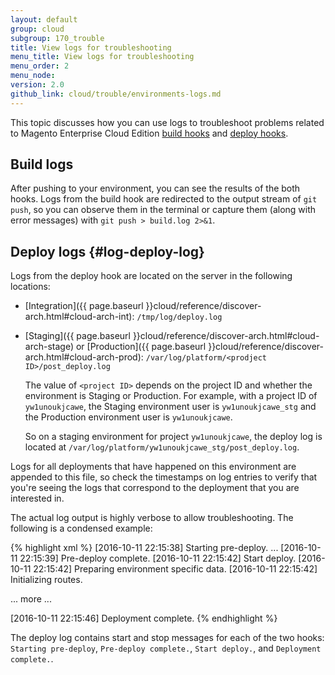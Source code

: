 ```yaml
---
layout: default
group: cloud
subgroup: 170_trouble
title: View logs for troubleshooting
menu_title: View logs for troubleshooting
menu_order: 2
menu_node:
version: 2.0
github_link: cloud/trouble/environments-logs.md
---
```


This topic discusses how you can use logs to troubleshoot problems related to Magento Enterprise Cloud Edition [build hooks]({{page.baseurl}}cloud/reference/discover-deploy.html#cloud-deploy-over-phases-build) and [deploy hooks]({{page.baseurl}}cloud/reference/discover-deploy.html#cloud-deploy-over-phases-hook).

## Build logs
After pushing to your environment, you can see the results of the both hooks. Logs from the build hook are redirected to the output stream of `git push`, so you can observe them in the terminal or capture them (along with error messages) with `git push > build.log 2>&1`.

## Deploy logs {#log-deploy-log}
Logs from the deploy hook are located on the server in the following locations:

*	[Integration]({{ page.baseurl }}cloud/reference/discover-arch.html#cloud-arch-int): `/tmp/log/deploy.log`
*	[Staging]({{ page.baseurl }}cloud/reference/discover-arch.html#cloud-arch-stage) or [Production]({{ page.baseurl }}cloud/reference/discover-arch.html#cloud-arch-prod): `/var/log/platform/<prodject ID>/post_deploy.log`

	The value of `<project ID>` depends on the project ID and whether the environment is Staging or Production. For example, with a project ID of `yw1unoukjcawe`, the Staging environment user is `yw1unoukjcawe_stg` and the Production environment user is `yw1unoukjcawe`.

	So on a staging environment for project `yw1unoukjcawe`, the deploy log is located at `/var/log/platform/yw1unoukjcawe_stg/post_deploy.log`.

Logs for all deployments that have happened on this environment are appended to
this file, so check the timestamps on log entries to verify that you're seeing the logs that correspond to the deployment that you are interested in.

The actual log output is highly verbose to allow troubleshooting. The following is a condensed example:

{% highlight xml %}
[2016-10-11 22:15:38] Starting pre-deploy.
...
[2016-10-11 22:15:39] Pre-deploy complete.
[2016-10-11 22:15:42] Start deploy.
[2016-10-11 22:15:42] Preparing environment specific data.
[2016-10-11 22:15:42] Initializing routes.

... more ...

[2016-10-11 22:15:46] Deployment complete.
{% endhighlight %}

The deploy log contains start and stop messages for each of the two hooks:
`Starting pre-deploy`, `Pre-deploy complete.`, `Start deploy.`, and `Deployment complete.`.
